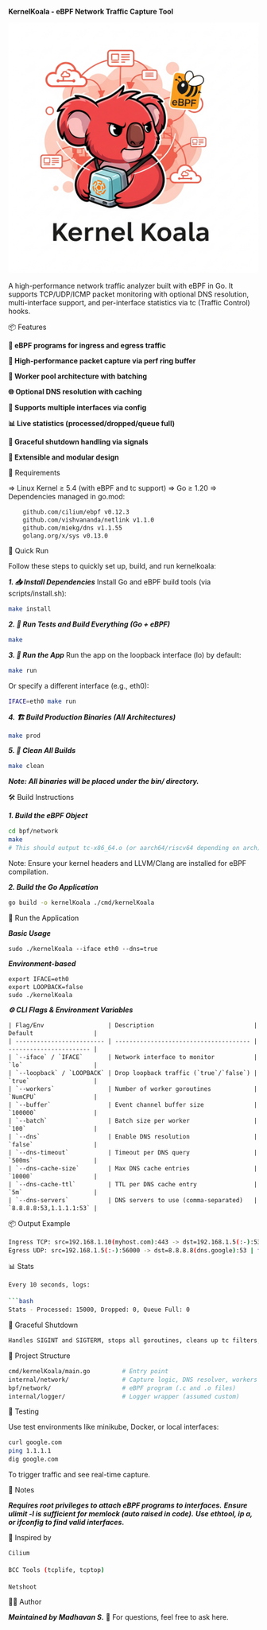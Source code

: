 **KernelKoala - eBPF Network Traffic Capture Tool**

![Custom Image](/config/assest/kernalkoala.png)


A high-performance network traffic analyzer built with eBPF in Go. It supports TCP/UDP/ICMP packet monitoring with optional DNS resolution, multi-interface support, and per-interface statistics via tc (Traffic Control) hooks.

📦 Features

 **🧠 eBPF programs for ingress and egress traffic**

 **🚀 High-performance packet capture via perf ring buffer**

 **🧵 Worker pool architecture with batching**

 **🌐 Optional DNS resolution with caching**

 **🔄 Supports multiple interfaces via config**

 **📊 Live statistics (processed/dropped/queue full)**

 **🛑 Graceful shutdown handling via signals**

 **🧩 Extensible and modular design**

🔧 Requirements

 => Linux Kernel ≥ 5.4 (with eBPF and tc support)
 => Go ≥ 1.20
 => Dependencies managed in go.mod:
```
    github.com/cilium/ebpf v0.12.3
    github.com/vishvananda/netlink v1.1.0
    github.com/miekg/dns v1.1.55
    golang.org/x/sys v0.13.0
```

🚀 Quick Run

Follow these steps to quickly set up, build, and run kernelkoala:

***1. 📥 Install Dependencies***
Install Go and eBPF build tools (via scripts/install.sh):

```bash
make install
```

***2. 🧪 Run Tests and Build Everything (Go + eBPF)***

```bash
make
```

***3. 🚀 Run the App***
Run the app on the loopback interface (lo) by default:

```bash
make run
```

Or specify a different interface (e.g., eth0):

```bash
IFACE=eth0 make run
```

***4. 🏗️ Build Production Binaries (All Architectures)***
```bash
make prod
```

***5. 🧹 Clean All Builds***
```bash
make clean
```

***Note: All binaries will be placed under the bin/ directory.***



🛠️ Build Instructions

***1. Build the eBPF Object***

```bash
cd bpf/network
make
# This should output tc-x86_64.o (or aarch64/riscv64 depending on arch)
```
Note: Ensure your kernel headers and LLVM/Clang are installed for eBPF compilation.

***2. Build the Go Application***
```bash
go build -o kernelKoala ./cmd/kernelKoala
```

🚀 Run the Application

***Basic Usage***

```
sudo ./kernelKoala --iface eth0 --dns=true
```

***Environment-based***

```
export IFACE=eth0
export LOOPBACK=false
sudo ./kernelKoala
```

***⚙️ CLI Flags & Environment Variables***

```table
| Flag/Env                  | Description                            | Default                 |
| ------------------------- | -------------------------------------- | ----------------------- |
| `--iface` / `IFACE`       | Network interface to monitor           | `lo`                    |
| `--loopback` / `LOOPBACK` | Drop loopback traffic (`true`/`false`) | `true`                  |
| `--workers`               | Number of worker goroutines            | `NumCPU`                |
| `--buffer`                | Event channel buffer size              | `100000`                |
| `--batch`                 | Batch size per worker                  | `100`                   |
| `--dns`                   | Enable DNS resolution                  | `false`                 |
| `--dns-timeout`           | Timeout per DNS query                  | `500ms`                 |
| `--dns-cache-size`        | Max DNS cache entries                  | `10000`                 |
| `--dns-cache-ttl`         | TTL per DNS cache entry                | `5m`                    |
| `--dns-servers`           | DNS servers to use (comma-separated)   | `8.8.8.8:53,1.1.1.1:53` |
```

📦 Output Example

```bash
Ingress TCP: src=192.168.1.10(myhost.com):443 -> dst=192.168.1.5(:-):53820 | flags=0x10([ACK]) | iface=eth0
Egress UDP: src=192.168.1.5(:-):56000 -> dst=8.8.8.8(dns.google):53 | flags=NONE | iface=eth0
```

📊 Stats

```bash
Every 10 seconds, logs:

```bash
Stats - Processed: 15000, Dropped: 0, Queue Full: 0
```

🧼 Graceful Shutdown

```bash
Handles SIGINT and SIGTERM, stops all goroutines, cleans up tc filters, and closes perf readers.

```

📂 Project Structure

```bash
cmd/kernelKoala/main.go         # Entry point
internal/network/               # Capture logic, DNS resolver, workers
bpf/network/                    # eBPF program (.c and .o files)
internal/logger/                # Logger wrapper (assumed custom)
```

🧪 Testing

Use test environments like minikube, Docker, or local interfaces:

```bash
curl google.com
ping 1.1.1.1
dig google.com
```

To trigger traffic and see real-time capture.

📌 Notes

***Requires root privileges to attach eBPF programs to interfaces.***
***Ensure ulimit -l is sufficient for memlock (auto raised in code).***
***Use ethtool, ip a, or ifconfig to find valid interfaces.***

🧠 Inspired by

```bash
Cilium

BCC Tools (tcplife, tcptop)

Netshoot

```

🧑‍💻 Author
 
***Maintained by Madhavan S.***
💬 For questions, feel free to ask here.

